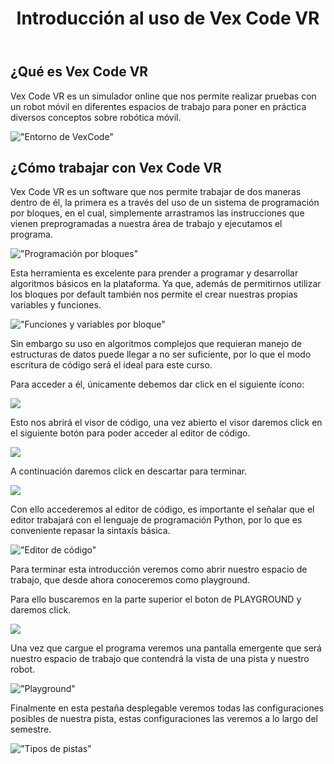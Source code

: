 ﻿---
layout: default
title: Introducción al uso de Vex Code VR
permalink: /introduccion/
---

## ¿Qué es Vex Code VR
Vex Code VR es un simulador online que nos permite realizar pruebas con un robot móvil en diferentes espacios de trabajo para poner en práctica diversos conceptos sobre robótica móvil.

!["Entorno de VexCode"](https://imgur.com/nFUr7ww.jpg "Entorno de Vexcode")

## ¿Cómo trabajar con Vex Code VR
Vex Code VR es un software que nos permite trabajar de dos maneras dentro de él, la primera es a través del uso de un sistema de programación por bloques, en el cual, simplemente arrastramos las instrucciones que vienen preprogramadas a nuestra área de trabajo y ejecutamos el programa.

!["Programación por bloques"](https://imgur.com/YIzZ2Pz.jpg "Ejemplo de programación por bloques")

Esta herramienta es excelente para prender a programar y  desarrollar algoritmos básicos en la plataforma. Ya que, además de permitirnos utilizar los bloques por default también nos permite el crear nuestras propias variables y funciones.

!["Funciones y variables por bloque"](https://imgur.com/bPf5GcJ.jpg "Implementación de variables y funciones por bloques")

Sin embargo su uso en algoritmos complejos que requieran manejo de estructuras de datos puede llegar a no ser suficiente, por lo que el modo escritura de código será el ideal para este curso.

Para acceder a él, únicamente debemos dar click en el siguiente ícono:

![](https://imgur.com/IlcTu4K.jpg)

Esto nos abrirá el visor de código, una vez abierto el visor daremos click en el siguiente botón para poder acceder al editor de código.

![](https://imgur.com/bcaFRz0.jpg)

A continuación daremos click en descartar para terminar.

![](https://imgur.com/wP2gWpV.jpg)

Con ello accederemos al editor de código, es importante el señalar que el editor trabajará con el lenguaje de programación Python, por lo que es conveniente repasar la sintaxís básica.

!["Editor de código"](https://imgur.com/0G0YDcW.jpg "Editor de código")

Para terminar esta introducción veremos como abrir nuestro espacio de trabajo, que desde ahora conoceremos como playground.

Para ello buscaremos en la parte superior el boton de PLAYGROUND y daremos click.

![](https://imgur.com/CP6N1HM.jpg)

Una vez que cargue el programa veremos una pantalla emergente que será nuestro espacio de trabajo que contendrá la vista de una pista y nuestro robot.

!["Playground"](https://imgur.com/wwrsFUx.jpg "Playground")

Finalmente en esta pestaña desplegable veremos todas las configuraciones posibles de nuestra pista, estas configuraciones las veremos a lo largo del semestre.

!["Tipos de pistas"](https://imgur.com/IR3QwHo.jpg "Pistas")